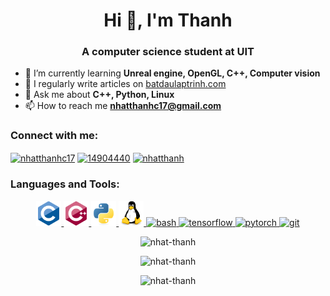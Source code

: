 <h1 align="center">Hi 👋, I'm Thanh</h1>
<h3 align="center">A computer science student at UIT</h3>


- 🌱 I’m currently learning **Unreal engine, OpenGL, C++, Computer vision**
- 📝 I regularly write articles on [batdaulaptrinh.com](https://batdaulaptrinh.com/)
- 💬 Ask me about **C++, Python, Linux**
- 📫 How to reach me **nhatthanhc17@gmail.com**

<h3 align="left">Connect with me:</h3>
<p align="left">
    <a href="https://linkedin.com/in/nhatthanhc17" target="blank">
        <img align="center" src="https://raw.githubusercontent.com/rahuldkjain/github-profile-readme-generator/master/src/images/icons/Social/linked-in-alt.svg"
            alt="nhatthanhc17" height="30" width="40" /></a>
    <a href="https://stackoverflow.com/users/14904440" target="blank">
        <img align="center" src="https://raw.githubusercontent.com/rahuldkjain/github-profile-readme-generator/master/src/images/icons/Social/stack-overflow.svg"
            alt="14904440" height="30" width="40" /></a>
    <a href="https://www.hackerrank.com/nhatthanh" target="blank">
        <img align="center" src="https://raw.githubusercontent.com/rahuldkjain/github-profile-readme-generator/master/src/images/icons/Social/hackerrank.svg"
            alt="nhatthanh" height="30" width="40" /></a>
</p>

<h3 align="left">Languages and Tools:</h3>
<p align="center"> 
    <a href="https://www.cprogramming.com/" target="_blank" rel="noreferrer"> 
        <img src="https://raw.githubusercontent.com/devicons/devicon/master/icons/c/c-original.svg" 
             alt="c" width="40" height="40" /> </a> 
    <a href="https://www.w3schools.com/cpp/" target="_blank" rel="noreferrer">
        <img src="https://raw.githubusercontent.com/devicons/devicon/master/icons/cplusplus/cplusplus-original.svg" 
             alt="cplusplus" width="40" height="40" /> </a>
    <a href="https://www.python.org" target="_blank" rel="noreferrer"> 
        <img src="https://raw.githubusercontent.com/devicons/devicon/master/icons/python/python-original.svg"
            alt="python" width="40" height="40" /> </a> 
    <a href="https://www.linux.org/" target="_blank" rel="noreferrer">
        <img src="https://raw.githubusercontent.com/devicons/devicon/master/icons/linux/linux-original.svg" 
             alt="linux" width="40" height="40" /> </a>
    <a href="https://www.gnu.org/software/bash/" target="_blank" rel="noreferrer"> 
        <img src="https://www.vectorlogo.zone/logos/gnu_bash/gnu_bash-icon.svg"
             alt="bash" width="40" height="40" /> </a>
    <a href="https://www.tensorflow.org" target="_blank" rel="noreferrer"> 
        <img src="https://www.vectorlogo.zone/logos/tensorflow/tensorflow-icon.svg" 
             alt="tensorflow" width="40" height="40" /> </a>
    <a href="https://pytorch.org/" target="_blank" rel="noreferrer">
        <img src="https://www.vectorlogo.zone/logos/pytorch/pytorch-icon.svg" 
             alt="pytorch" width="40" height="40" /> </a>
    <a href="https://git-scm.com/" target="_blank" rel="noreferrer"> 
        <img src="https://www.vectorlogo.zone/logos/git-scm/git-scm-icon.svg" 
             alt="git" width="40" height="40" /> </a> 
<!--     <a href="https://opencv.org/" target="_blank" rel="noreferrer"> 
        <img src="https://www.vectorlogo.zone/logos/opencv/opencv-icon.svg" 
             alt="opencv" width="40" height="40" /> </a> -->
<!--     <a href="https://pandas.pydata.org/" target="_blank" rel="noreferrer"> 
        <img src="https://raw.githubusercontent.com/devicons/devicon/2ae2a900d2f041da66e950e4d48052658d850630/icons/pandas/pandas-original.svg" 
             alt="pandas" width="40" height="40" /> </a>  -->
<!--     <a href="https://scikit-learn.org/" target="_blank" rel="noreferrer"> 
        <img src="https://upload.wikimedia.org/wikipedia/commons/0/05/Scikit_learn_logo_small.svg" 
             alt="scikit_learn" width="40" height="40" /> </a>  -->
<!--     <a href="https://www.sqlite.org/" target="_blank" rel="noreferrer"> 
        <img src="https://www.vectorlogo.zone/logos/sqlite/sqlite-icon.svg" 
             alt="sqlite" width="40" height="40" /> </a> -->
<!--     <a href="https://www.microsoft.com/en-us/sql-server" target="_blank" rel="noreferrer"> 
        <img src="https://www.svgrepo.com/show/303229/microsoft-sql-server-logo.svg" 
             alt="mssql" width="40" height="40" /> </a> -->

</p>


<!-- [![Top Langs](https://github-readme-stats.vercel.app/api/top-langs/?username=nhat-thanh&hide=jupyter%20notebook,javascript,go,css&layout=compact&langs_count=4)](https://github.com/anuraghazra/github-readme-stats) -->

<p align="center">
    <img src="https://github-readme-stats.vercel.app/api/top-langs/?username=nhat-thanh&hide=jupyter%20notebook,javascript,go,css&layout=compact&langs_count=4"
         alt="nhat-thanh" /></p>

<p align="center"><img src="https://github-readme-stats.vercel.app/api?username=nhat-thanh&show_icons=true&locale=en" alt="nhat-thanh" /></p>
<p align="center"><img src="https://github-readme-streak-stats.herokuapp.com/?user=nhat-thanh&" alt="nhat-thanh" /></p>
